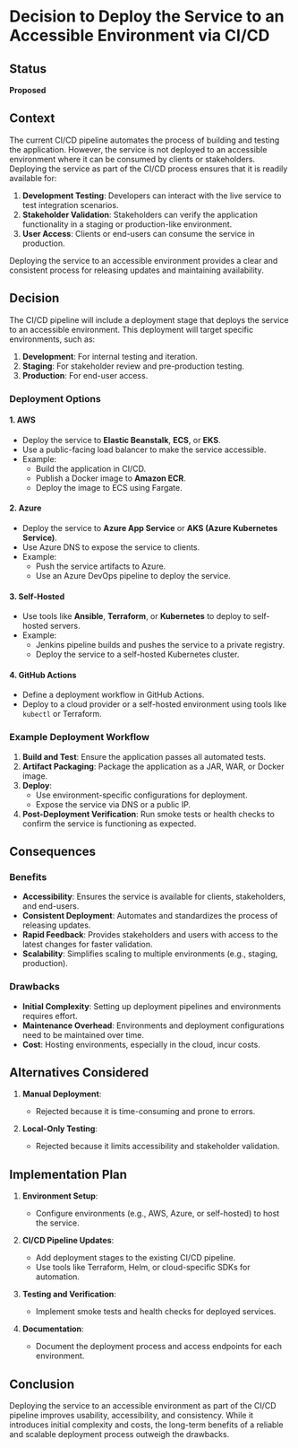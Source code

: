 # Decision to Deploy the Service to an Accessible Environment via CI/CD

## Status

**Proposed**

## Context

The current CI/CD pipeline automates the process of building and testing the application. However, the service is not deployed to an accessible environment where it can be consumed by clients or stakeholders. Deploying the service as part of the CI/CD process ensures that it is readily available for:

1. **Development Testing**: Developers can interact with the live service to test integration scenarios.
2. **Stakeholder Validation**: Stakeholders can verify the application functionality in a staging or production-like environment.
3. **User Access**: Clients or end-users can consume the service in production.

Deploying the service to an accessible environment provides a clear and consistent process for releasing updates and maintaining availability.

## Decision

The CI/CD pipeline will include a deployment stage that deploys the service to an accessible environment. This deployment will target specific environments, such as:

1. **Development**: For internal testing and iteration.
2. **Staging**: For stakeholder review and pre-production testing.
3. **Production**: For end-user access.

### Deployment Options

#### 1. **AWS**
- Deploy the service to **Elastic Beanstalk**, **ECS**, or **EKS**.
- Use a public-facing load balancer to make the service accessible.
- Example:
    - Build the application in CI/CD.
    - Publish a Docker image to **Amazon ECR**.
    - Deploy the image to ECS using Fargate.

#### 2. **Azure**
- Deploy the service to **Azure App Service** or **AKS (Azure Kubernetes Service)**.
- Use Azure DNS to expose the service to clients.
- Example:
    - Push the service artifacts to Azure.
    - Use an Azure DevOps pipeline to deploy the service.

#### 3. **Self-Hosted**
- Use tools like **Ansible**, **Terraform**, or **Kubernetes** to deploy to self-hosted servers.
- Example:
    - Jenkins pipeline builds and pushes the service to a private registry.
    - Deploy the service to a self-hosted Kubernetes cluster.

#### 4. **GitHub Actions**
- Define a deployment workflow in GitHub Actions.
- Deploy to a cloud provider or a self-hosted environment using tools like `kubectl` or Terraform.

### Example Deployment Workflow

1. **Build and Test**: Ensure the application passes all automated tests.
2. **Artifact Packaging**: Package the application as a JAR, WAR, or Docker image.
3. **Deploy**:
    - Use environment-specific configurations for deployment.
    - Expose the service via DNS or a public IP.
4. **Post-Deployment Verification**: Run smoke tests or health checks to confirm the service is functioning as expected.

## Consequences

### Benefits

- **Accessibility**: Ensures the service is available for clients, stakeholders, and end-users.
- **Consistent Deployment**: Automates and standardizes the process of releasing updates.
- **Rapid Feedback**: Provides stakeholders and users with access to the latest changes for faster validation.
- **Scalability**: Simplifies scaling to multiple environments (e.g., staging, production).

### Drawbacks

- **Initial Complexity**: Setting up deployment pipelines and environments requires effort.
- **Maintenance Overhead**: Environments and deployment configurations need to be maintained over time.
- **Cost**: Hosting environments, especially in the cloud, incur costs.

## Alternatives Considered

1. **Manual Deployment**:
    - Rejected because it is time-consuming and prone to errors.

2. **Local-Only Testing**:
    - Rejected because it limits accessibility and stakeholder validation.

## Implementation Plan

1. **Environment Setup**:
    - Configure environments (e.g., AWS, Azure, or self-hosted) to host the service.

2. **CI/CD Pipeline Updates**:
    - Add deployment stages to the existing CI/CD pipeline.
    - Use tools like Terraform, Helm, or cloud-specific SDKs for automation.

3. **Testing and Verification**:
    - Implement smoke tests and health checks for deployed services.

4. **Documentation**:
    - Document the deployment process and access endpoints for each environment.

## Conclusion

Deploying the service to an accessible environment as part of the CI/CD pipeline improves usability, accessibility, and consistency. While it introduces initial complexity and costs, the long-term benefits of a reliable and scalable deployment process outweigh the drawbacks.

